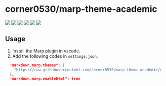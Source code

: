 # corner0530/marp-theme-academic

![](./demo.001.png)
![](./demo.002.png)
![](./demo.003.png)
![](./demo.004.png)
![](./demo.005.png)
![](./demo.006.png)


## Usage

1. Install the Marp plugin in vscode.
2. Add the following codes in `settings.json`.

```json
  "markdown.marp.themes": [
    "https://raw.githubusercontent.com/corner0530/marp-theme-academic/main/themes/academic.css"
  ],
  "markdown.marp.enableHtml": true
```
